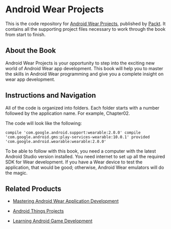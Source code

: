 # Android Wear Projects
This is the code repository for [Android Wear Projects](https://www.packtpub.com/web-development/android-wear-projects?utm_source=GitHub&utm_medium=repository&utm_campaign=9781787123229), published by [Packt](https://www.packtpub.com/?utm_source=github). It contains all the supporting project files necessary to work through the book from start to finish.
## About the Book
Android Wear Projects is your opportunity to step into the exciting new world of Android Wear app development. This book will help you to master the skills in Android Wear programming and give you a complete insight on wear app development.




## Instructions and Navigation
All of the code is organized into folders. Each folder starts with a number followed by the application name. For example, Chapter02.



The code will look like the following:
```
compile 'com.google.android.support:wearable:2.0.0' compile
'com.google.android.gms:play-services-wearable:10.0.1' provided
'com.google.android.wearable:wearable:2.0.0'
```

To be able to follow with this book, you need a computer with the latest Android Studio
version installed. You need internet to set up all the required SDK for Wear development. If
you have a Wear device to test the application, that would be good; otherwise, Android
Wear emulators will do the magic.

## Related Products
* [Mastering Android Wear Application Development](https://www.packtpub.com/application-development/mastering-android-wear-application-development?utm_source=GitHub&utm_medium=repository&utm_campaign=9781785881725)

* [Android Things Projects](https://www.packtpub.com/hardware-and-creative/android-things-projects?utm_source=GitHub&utm_medium=repository&utm_campaign=9781787289246)

* [Learning Android Game Development](https://www.packtpub.com/application-development/learning-android-game-development?utm_source=GitHub&utm_medium=repository&utm_campaign=9781785880957)
